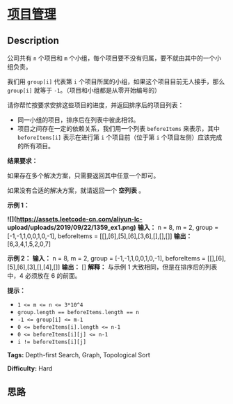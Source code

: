 # [项目管理][title]

## Description

公司共有 `n` 个项目和  `m` 个小组，每个项目要不没有归属，要不就由其中的一个小组负责。

我们用 `group[i]` 代表第 `i` 个项目所属的小组，如果这个项目目前无人接手，那么 `group[i]` 就等于
`-1`。（项目和小组都是从零开始编号的）

请你帮忙按要求安排这些项目的进度，并返回排序后的项目列表：

  * 同一小组的项目，排序后在列表中彼此相邻。
  * 项目之间存在一定的依赖关系，我们用一个列表 `beforeItems` 来表示，其中 `beforeItems[i]` 表示在进行第 `i` 个项目前（位于第 `i` 个项目左侧）应该完成的所有项目。

**结果要求：**

如果存在多个解决方案，只需要返回其中任意一个即可。

如果没有合适的解决方案，就请返回一个 **空列表** 。



**示例 1：**

**![](https://assets.leetcode-cn.com/aliyun-lc-
upload/uploads/2019/09/22/1359_ex1.png)**
            **输入：** n = 8, m = 2, group = [-1,-1,1,0,0,1,0,-1], beforeItems = [[],[6],[5],[6],[3,6],[],[],[]]    **输出：** [6,3,4,1,5,2,0,7]    

**示例  2：**
            **输入：** n = 8, m = 2, group = [-1,-1,1,0,0,1,0,-1], beforeItems = [[],[6],[5],[6],[3],[],[4],[]]    **输出：** []    **解释：** 与示例 1 大致相同，但是在排序后的列表中，4 必须放在 6 的前面。    



**提示：**

  * `1 <= m <= n <= 3*10^4`
  * `group.length == beforeItems.length == n`
  * `-1 <= group[i] <= m-1`
  * `0 <= beforeItems[i].length <= n-1`
  * `0 <= beforeItems[i][j] <= n-1`
  * `i != beforeItems[i][j]`


**Tags:** Depth-first Search, Graph, Topological Sort

**Difficulty:** Hard

## 思路

[title]: https://leetcode-cn.com/problems/sort-items-by-groups-respecting-dependencies

